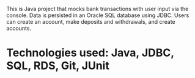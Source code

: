 This is Java project that mocks bank transactions with user input via the console. Data is persisted in an Oracle SQL database using JDBC. Users can create an account, make deposits and withdrawals, and create accounts.
# Technologies used: Java, JDBC, SQL, RDS, Git, JUnit
